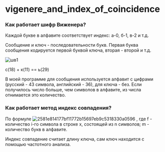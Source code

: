 # vigenere_and_index_of_coincidence

<h3>Как работает шифр Виженера?</h3>

Каждой букве в алфавите соответствует индекс: а-0, б-1, в-2 и т.д.

Сообщение и ключ - последовательности букв. Первая буква сообщения кодируется первой буквой ключа, вторая - второй и т.д.

![шв1](https://github.com/bl-ekhaytina/vigenere_and_index_of_coincidence/assets/141156737/4fe5c653-118e-45b9-92b7-e82ca2278d39)

с(18) + к(11) == ь(29)

В моей программе для сообщения используется алфавит с цифрами (русский - 43 символа, английский - 36), для ключа - без.
Если получилось число больше, чем символов в алфавите, из числа отнимается это количество.

<h3>Как работает метод индекс совпадения?</h3>

По формуле
![2581e814177bf11772b15697eb9c5318330a0596](https://github.com/bl-ekhaytina/vigenere_and_index_of_coincidence/assets/141156737/de278817-239d-4b30-a3e4-f8eaed7f795b)
, где f - количество i-го символа в строке x, состоящей из n символов; m - количество букв в алфавите.

Индекс совпадение считает длину ключа, сам ключ находится с помощью частотного анализа.
